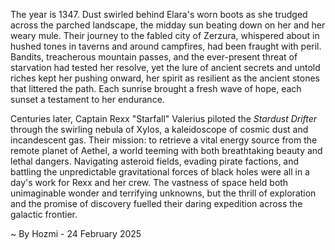 
The year is 1347.  Dust swirled behind Elara's worn boots as she trudged across the parched landscape, the midday sun beating down on her and her weary mule.  Their journey to the fabled city of Zerzura, whispered about in hushed tones in taverns and around campfires, had been fraught with peril.  Bandits, treacherous mountain passes, and the ever-present threat of starvation had tested her resolve, yet the lure of ancient secrets and untold riches kept her pushing onward, her spirit as resilient as the ancient stones that littered the path.  Each sunrise brought a fresh wave of hope, each sunset a testament to her endurance.

Centuries later, Captain Rexx "Starfall" Valerius piloted the *Stardust Drifter* through the swirling nebula of Xylos, a kaleidoscope of cosmic dust and incandescent gas.  Their mission: to retrieve a vital energy source from the remote planet of Aethel, a world teeming with both breathtaking beauty and lethal dangers.  Navigating asteroid fields, evading pirate factions, and battling the unpredictable gravitational forces of black holes were all in a day's work for Rexx and her crew.  The vastness of space held both unimaginable wonder and terrifying unknowns, but the thrill of exploration and the promise of discovery fuelled their daring expedition across the galactic frontier.

~ By Hozmi - 24 February 2025
